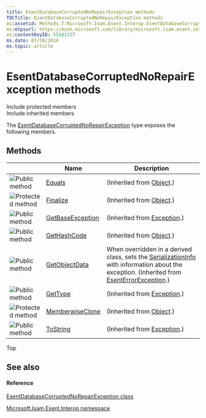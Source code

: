 ```yaml
---
title: EsentDatabaseCorruptedNoRepairException methods
TOCTitle: EsentDatabaseCorruptedNoRepairException methods
ms:assetid: Methods.T:Microsoft.Isam.Esent.Interop.EsentDatabaseCorruptedNoRepairException
ms:mtpsurl: https://msdn.microsoft.com/library/microsoft.isam.esent.interop.esentdatabasecorruptednorepairexception_methods(v=EXCHG.10)
ms:contentKeyID: 55101337
ms.date: 07/30/2014
ms.topic: article
---
```


# EsentDatabaseCorruptedNoRepairException methods

Include protected members  
Include inherited members  

The [EsentDatabaseCorruptedNoRepairException](dn334384\(v=exchg.10\).md) type exposes the following members.

## Methods

<table>
<thead>
<tr class="header">
<th> </th>
<th>Name</th>
<th>Description</th>
</tr>
</thead>
<tbody>
<tr class="odd">
<td><img src="../images/dn292146.pubmethod(exchg.10).gif" title="Public method" alt="Public method" /></td>
<td><a href="/dotnet/api/system.object.equals#System_Object_Equals_System_Object_">Equals</a></td>
<td>(Inherited from <a href="https://docs.microsoft.com/dotnet/api/system.object?redirectedfrom=MSDN">Object</a>.)</td>
</tr>
<tr class="even">
<td><img src="../images/dn292116.protmethod(exchg.10).gif" title="Protected method" alt="Protected method" /></td>
<td><a href="/dotnet/api/system.object.finalize#System_Object_Finalize">Finalize</a></td>
<td>(Inherited from <a href="https://docs.microsoft.com/dotnet/api/system.object?redirectedfrom=MSDN">Object</a>.)</td>
</tr>
<tr class="odd">
<td><img src="../images/dn292146.pubmethod(exchg.10).gif" title="Public method" alt="Public method" /></td>
<td><a href="/dotnet/api/system.exception.getbaseexception#System_Exception_GetBaseException">GetBaseException</a></td>
<td>(Inherited from <a href="https://docs.microsoft.com/dotnet/api/system.exception?redirectedfrom=MSDN">Exception</a>.)</td>
</tr>
<tr class="even">
<td><img src="../images/dn292146.pubmethod(exchg.10).gif" title="Public method" alt="Public method" /></td>
<td><a href="/dotnet/api/system.object.gethashcode#System_Object_GetHashCode">GetHashCode</a></td>
<td>(Inherited from <a href="https://docs.microsoft.com/dotnet/api/system.object?redirectedfrom=MSDN">Object</a>.)</td>
</tr>
<tr class="odd">
<td><img src="../images/dn292146.pubmethod(exchg.10).gif" title="Public method" alt="Public method" /></td>
<td><a href="dn334369(v=exchg.10).md">GetObjectData</a></td>
<td>When overridden in a derived class, sets the <a href="/dotnet/api/system.runtime.serialization.serializationinfo">SerializationInfo</a> with information about the exception. (Inherited from <a href="dn274314(v=exchg.10).md">EsentErrorException</a>.)</td>
</tr>
<tr class="even">
<td><img src="../images/dn292146.pubmethod(exchg.10).gif" title="Public method" alt="Public method" /></td>
<td><a href="/dotnet/api/system.exception.gettype#System_Exception_GetType">GetType</a></td>
<td>(Inherited from <a href="https://docs.microsoft.com/dotnet/api/system.exception?redirectedfrom=MSDN">Exception</a>.)</td>
</tr>
<tr class="odd">
<td><img src="../images/dn292116.protmethod(exchg.10).gif" title="Protected method" alt="Protected method" /></td>
<td><a href="/dotnet/api/system.object.memberwiseclone#System_Object_MemberwiseClone">MemberwiseClone</a></td>
<td>(Inherited from <a href="https://docs.microsoft.com/dotnet/api/system.object?redirectedfrom=MSDN">Object</a>.)</td>
</tr>
<tr class="even">
<td><img src="../images/dn292146.pubmethod(exchg.10).gif" title="Public method" alt="Public method" /></td>
<td><a href="/dotnet/api/system.exception.tostring#System_Exception_ToString">ToString</a></td>
<td>(Inherited from <a href="https://docs.microsoft.com/dotnet/api/system.exception?redirectedfrom=MSDN">Exception</a>.)</td>
</tr>
</tbody>
</table>


Top

## See also

#### Reference

[EsentDatabaseCorruptedNoRepairException class](dn334384\(v=exchg.10\).md)

[Microsoft.Isam.Esent.Interop namespace](hh596136\(v=exchg.10\).md)